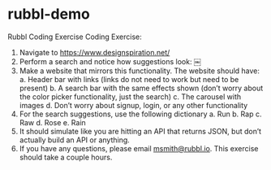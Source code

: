 # rubbl-demo
Rubbl Coding Exercise
Coding Exercise:
1. Navigate to https://www.designspiration.net/
2. Perform a search and notice how suggestions look:
￼
3. Make a website that mirrors this functionality. The website should have:
a. Header bar with links (links do not need to work but need to be present)
b. A search bar with the same effects shown (don’t worry about the color picker functionality, just the search)
c. The carousel with images
d. Don’t worry about signup, login, or any other functionality
4. For the search suggestions, use the following dictionary
a. Run
b. Rap
c. Raw
d. Rose
e. Rain
5. It should simulate like you are hitting an API that returns JSON, but don’t actually build an API or anything.
6. If you have any questions, please email msmith@rubbl.io. This exercise should take a couple hours.
